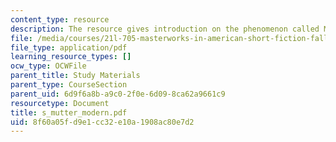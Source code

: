 ```yaml
---
content_type: resource
description: The resource gives introduction on the phenomenon called Modernism.
file: /media/courses/21l-705-masterworks-in-american-short-fiction-fall-2005/8f60a05fd9e1cc32e10a1908ac80e7d2_s_mutter_modern.pdf
file_type: application/pdf
learning_resource_types: []
ocw_type: OCWFile
parent_title: Study Materials
parent_type: CourseSection
parent_uid: 6d9f6a8b-a9c0-2f0e-6d09-8ca62a9661c9
resourcetype: Document
title: s_mutter_modern.pdf
uid: 8f60a05f-d9e1-cc32-e10a-1908ac80e7d2
---
```

